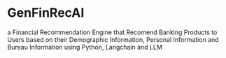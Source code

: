 # GenFinRecAI

a Financial Recommendation Engine that Recomend Banking Products to Users based on their 
Demographic Information, Personal Information and Bureau Information using Python, Langchain and LLM 
